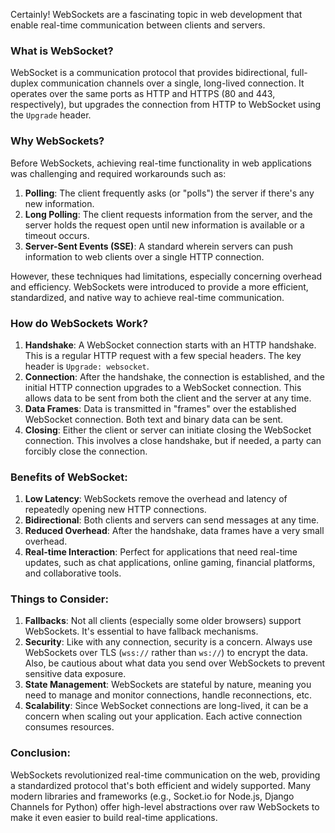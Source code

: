 Certainly! WebSockets are a fascinating topic in web development that enable real-time communication between clients and servers.

### **What is WebSocket?**

WebSocket is a communication protocol that provides bidirectional, full-duplex communication channels over a single, long-lived connection. It operates over the same ports as HTTP and HTTPS (80 and 443, respectively), but upgrades the connection from HTTP to WebSocket using the `Upgrade` header.

### **Why WebSockets?**

Before WebSockets, achieving real-time functionality in web applications was challenging and required workarounds such as:

1. **Polling**: The client frequently asks (or "polls") the server if there's any new information.
2. **Long Polling**: The client requests information from the server, and the server holds the request open until new information is available or a timeout occurs.
3. **Server-Sent Events (SSE)**: A standard wherein servers can push information to web clients over a single HTTP connection.

However, these techniques had limitations, especially concerning overhead and efficiency. WebSockets were introduced to provide a more efficient, standardized, and native way to achieve real-time communication.

### **How do WebSockets Work?**

1. **Handshake**: A WebSocket connection starts with an HTTP handshake. This is a regular HTTP request with a few special headers. The key header is `Upgrade: websocket`.
2. **Connection**: After the handshake, the connection is established, and the initial HTTP connection upgrades to a WebSocket connection. This allows data to be sent from both the client and the server at any time.
3. **Data Frames**: Data is transmitted in "frames" over the established WebSocket connection. Both text and binary data can be sent.
4. **Closing**: Either the client or server can initiate closing the WebSocket connection. This involves a close handshake, but if needed, a party can forcibly close the connection.

### **Benefits of WebSocket**:

1. **Low Latency**: WebSockets remove the overhead and latency of repeatedly opening new HTTP connections.
2. **Bidirectional**: Both clients and servers can send messages at any time.
3. **Reduced Overhead**: After the handshake, data frames have a very small overhead.
4. **Real-time Interaction**: Perfect for applications that need real-time updates, such as chat applications, online gaming, financial platforms, and collaborative tools.

### **Things to Consider**:

1. **Fallbacks**: Not all clients (especially some older browsers) support WebSockets. It's essential to have fallback mechanisms.
2. **Security**: Like with any connection, security is a concern. Always use WebSockets over TLS (`wss://` rather than `ws://`) to encrypt the data. Also, be cautious about what data you send over WebSockets to prevent sensitive data exposure.
3. **State Management**: WebSockets are stateful by nature, meaning you need to manage and monitor connections, handle reconnections, etc.
4. **Scalability**: Since WebSocket connections are long-lived, it can be a concern when scaling out your application. Each active connection consumes resources.

### **Conclusion**:

WebSockets revolutionized real-time communication on the web, providing a standardized protocol that's both efficient and widely supported. Many modern libraries and frameworks (e.g., Socket.io for Node.js, Django Channels for Python) offer high-level abstractions over raw WebSockets to make it even easier to build real-time applications.